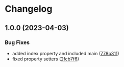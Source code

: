 # Changelog

## 1.0.0 (2023-04-03)


### Bug Fixes

* added index property and included main ([778b311](https://github.com/openscd/oscd-filtered-list/commit/778b3114e8364cd613dbe9a09524f7b885f3fa8c))
* fixed property setters ([2fcb7f6](https://github.com/openscd/oscd-filtered-list/commit/2fcb7f6f572e3dfebe4fe74e9f1546df16e4666f))
